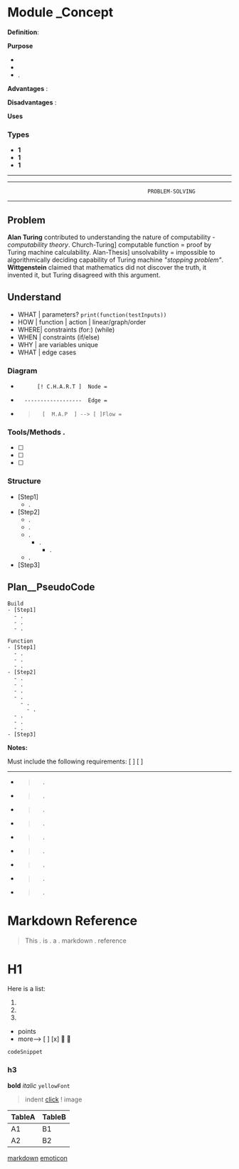 # Module \_Concept

**Definition**:

**Purpose**

-
-
- .

**Advantages** :

**Disadvantages** :

**Uses**

### Types

- **1**
- **1**
- **1**

---

---

                                                PROBLEM-SOLVING

---

## Problem

**Alan Turing** contributed to understanding the nature of computability - _computability theory_. Church-Turing] computable function = proof by Turing machine calculability. Alan-Thesis] unsolvability = impossible to algorithmically deciding capability of Turing machine _"stopping problem"_.
**Wittgenstein** claimed that mathematics did not discover the truth, it invented it, but Turing disagreed with this argument.

## Understand

- WHAT | parameters? `print(function(testInputs)) `
- HOW | function | action | linear/graph/order
- WHERE| constraints (for:) (while)
- WHEN | constraints (if/else)
- WHY | are variables unique
- WHAT | edge cases

### Diagram

-           [! C.H.A.R.T ]  Node =
-       ------------------  Edge =
- >       [  M.A.P  ] --> [ ]Flow =

### Tools/Methods .

- [ ]
- [ ]
- [ ]

### Structure

- [Step1]
  - .
- [Step2]
  - .
  - .
  - .
    - .
      - .
  - .
- [Step3]

## Plan\_\_PseudoCode

```
Build
- [Step1]
  - .
  - .
  - .

Function
- [Step1]
  - .
  - .
  - .
- [Step2]
  - .
  - .
  - .
  - .
    - .
      - .
  - .
  - .
  - .
- [Step3]
```

**Notes:**

Must include the following requirements:
[ ]
[ ]

---

- >       .
- >       .
- >       .
- >       .
- >       .
- >       .
- >       .
- >       .
- >       .

# Markdown Reference

> This
> .
> is
> .
> a
> .
> markdown
> .
> reference

# H1

Here is a list:

1.
2.
3.

- points
- more-->
  [ ]
  [x]
  🤟
  🤟

```
codeSnippet
```

### h3

**bold**
_italic_
`yellowFont`

> indent
> [click](link)
> ! image

| TableA | TableB |
| ------ | ------ |
| A1     | B1     |
| A2     | B2     |

[markdown](https://docs.github.com/en/github/writing-on-github/getting-started-with-writing-and-formatting-on-github/basic-writing-and-formatting-syntax#using-emoji)
[emoticon](https://github.com/ikatyang/emoji-cheat-sheet/blob/master/README.md)
